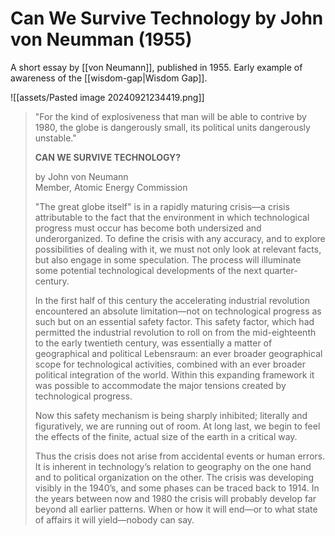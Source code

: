 # Can We Survive Technology by John von Neumman (1955)

A short essay by [[von Neumann]], published in 1955. Early example of awareness of the [[wisdom-gap|Wisdom Gap]].

![[assets/Pasted image 20240921234419.png]]

> "For the kind of explosiveness that man will be able to contrive by 1980, the globe is dangerously small, its political units dangerously unstable."
> 
> **CAN WE SURVIVE TECHNOLOGY?**
> 
> by John von Neumann  
> Member, Atomic Energy Commission
> 
> "The great globe itself" is in a rapidly maturing crisis—a crisis attributable to the fact that the environment in which technological progress must occur has become both undersized and underorganized. To define the crisis with any accuracy, and to explore possibilities of dealing with it, we must not only look at relevant facts, but also engage in some speculation. The process will illuminate some potential technological developments of the next quarter-century.
> 
> In the first half of this century the accelerating industrial revolution encountered an absolute limitation—not on technological progress as such but on an essential safety factor. This safety factor, which had permitted the industrial revolution to roll on from the mid-eighteenth to the early twentieth century, was essentially a matter of geographical and political Lebensraum: an ever broader geographical scope for technological activities, combined with an ever broader political integration of the world. Within this expanding framework it was possible to accommodate the major tensions created by technological progress.
> 
> Now this safety mechanism is being sharply inhibited; literally and figuratively, we are running out of room. At long last, we begin to feel the effects of the finite, actual size of the earth in a critical way.
> 
> Thus the crisis does not arise from accidental events or human errors. It is inherent in technology’s relation to geography on the one hand and to political organization on the other. The crisis was developing visibly in the 1940’s, and some phases can be traced back to 1914. In the years between now and 1980 the crisis will probably develop far beyond all earlier patterns. When or how it will end—or to what state of affairs it will yield—nobody can say.